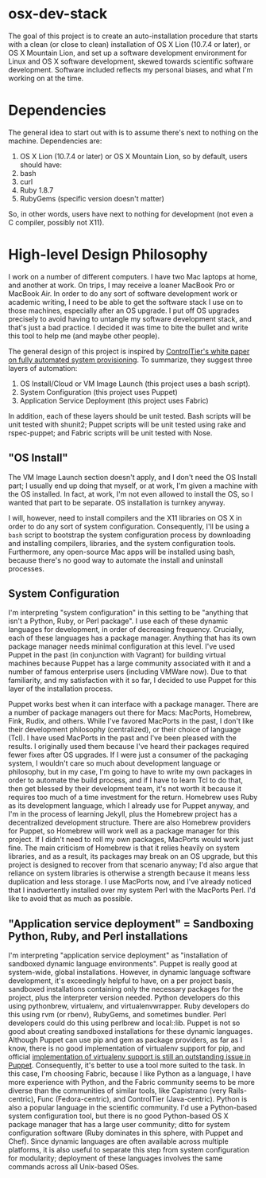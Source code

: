 # osx-dev-stack

The goal of this project is to create an auto-installation procedure that starts with a clean (or close to clean) installation of OS X Lion (10.7.4 or later), or OS X Mountain Lion, and set up a software development environment for Linux and OS X software development, skewed towards scientific software development. Software included reflects my personal biases, and what I'm working on at the time.

# Dependencies

The general idea to start out with is to assume there's next to nothing on the machine. Dependencies are:

1. OS X Lion (10.7.4 or later) or OS X Mountain Lion, so by default, users should have:
2. bash
3. curl
4. Ruby 1.8.7
5. RubyGems (specific version doesn't matter)

So, in other words, users have next to nothing for development (not even a C compiler, possibly not X11).

# High-level Design Philosophy

I work on a number of different computers. I have two Mac laptops at home, and another at work. On trips, I may receive a loaner MacBook Pro or MacBook Air. In order to do any sort of software development work or academic writing, I need to be able to get the software stack I use on to those machines, especially after an OS upgrade. I put off OS upgrades precisely to avoid having to untangle my software development stack, and that's just a bad practice. I decided it was time to bite the bullet and write this tool to help me (and maybe other people).

The general design of this project is inspired by [ControlTier's white paper on fully automated system provisioning](http://blog.controltier.com/2009/04/new-whitepaper-achieving-fully.html). To summarize, they suggest three layers of automation:

1. OS Install/Cloud or VM Image Launch (this project uses a bash script).
2. System Configuration (this project uses Puppet)
3. Application Service Deployment (this project uses Fabric) 

In addition, each of these layers should be unit tested. Bash scripts will be unit tested with shunit2; Puppet scripts will be unit tested using rake and rspec-puppet; and Fabric scripts will be unit tested with Nose.

## "OS Install"

The VM Image Launch section doesn't apply, and I don't need the OS Install part; I usually end up doing that myself, or at work, I'm given a machine with the OS installed. In fact, at work, I'm not even allowed to install the OS, so I wanted that part to be separate. OS installation is turnkey anyway.

I will, however, need to install compilers and the X11 libraries on OS X in order to do any sort of system configuration. Consequently, I'll be using a `bash` script to bootstrap the system configuration process by downloading and installing compilers, libraries, and the system configuration tools. Furthermore, any open-source Mac apps will be installed using bash, because there's no good way to automate the install and uninstall processes.

## System Configuration

I'm interpreting "system configuration" in this setting to be "anything that isn't a Python, Ruby, or Perl package". I use each of these dynamic languages for development, in order of decreasing frequency. Crucially, each of these languages has a package manager. Anything that has its own package manager needs minimal configuration at this level. I've used Puppet in the past (in conjunction with Vagrant) for building virtual machines because Puppet has a large community associated with it and a number of famous enterprise users (including VMWare now). Due to that familiarity, and my satisfaction with it so far, I decided to use Puppet for this layer of the installation process.

Puppet works best when it can interface with a package manager. There are a number of package managers out there for Macs: MacPorts, Homebrew, Fink, Rudix, and others. While I've favored MacPorts in the past, I don't like their development philosophy (centralized), or their choice of language (Tcl). I have used MacPorts in the past and I've been pleased with the results. I originally used them because I've heard their packages required fewer fixes after OS upgrades. If I were just a consumer of the packaging system, I wouldn't care so much about development language or philosophy, but in my case, I'm going to have to write my own packages in order to automate the build process, and if I have to learn Tcl to do that, then get blessed by their development team, it's not worth it because it requires too much of a time investment for the return. Homebrew uses Ruby as its development language, which I already use for Puppet anyway, and I'm in the process of learning Jekyll, plus the Homebrew project has a decentralized development structure. There are also Homebrew providers for Puppet, so Homebrew will work well as a package manager for this project. If I didn't need to roll my own packages, MacPorts would work just fine. The main criticism of Homebrew is that it relies heavily on system libraries, and as a result, its packages may break on an OS upgrade, but this project is designed to recover from that scenario anyway; I'd also argue that reliance on system libraries is otherwise a strength because it means less duplication and less storage. I use MacPorts now, and I've already noticed that I inadvertently installed over my system Perl with the MacPorts Perl. I'd like to avoid that as much as possible.

## "Application service deployment" = Sandboxing Python, Ruby, and Perl installations

I'm interpreting "application service deployment" as "installation of sandboxed dynamic language environments". Puppet is really good at system-wide, global installations. However, in dynamic language software development, it's exceedingly helpful to have, on a per project basis, sandboxed installations containing only the necessary packages for the project, plus the interpreter version needed. Python developers do this using pythonbrew, virtualenv, and virtualenvwrapper. Ruby developers do this using rvm (or rbenv), RubyGems, and sometimes bundler. Perl developers could do this using perlbrew and local::lib. Puppet is not so good about creating sandboxed installations for these dynamic languages. Although Puppet can use pip and gem as package providers, as far as I know, there is no good implementation of virtualenv support for pip, and official [implementation of virtualenv support is still an outstanding issue in Puppet](https://projects.puppetlabs.com/issues/7286). Consequently, it's better to use a tool more suited to the task. In this case, I'm choosing Fabric, because I like Python as a language, I have more experience with Python, and the Fabric community seems to be more diverse than the communities of similar tools, like Capistrano (very Rails-centric), Func (Fedora-centric), and ControlTier (Java-centric). Python is also a popular language in the scientific community. I'd use a Python-based system configuration tool, but there is no good Python-based OS X package manager that has a large user community; ditto for system configuration software (Ruby dominates in this sphere, with Puppet and Chef). Since dynamic languages are often available across multiple platforms, it is also useful to separate this step from system configuration for modularity; deployment of these languages involves the same commands across all Unix-based OSes.






